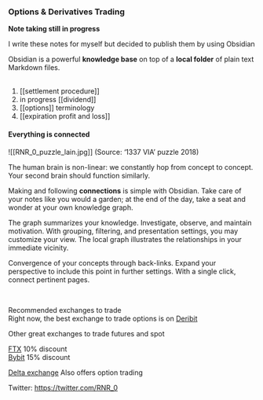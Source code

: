 ### Options & Derivatives Trading


<b>Note taking still in progress</b>

<p>I write these notes for myself but decided to publish them by using Obsidian</p>

Obsidian is a powerful **knowledge base** on top of a **local folder** of plain text Markdown files.<br>
<br>
1. [[settlement procedure]]<br>
2. in progress [[dividend]]<br>
3. [[options]] terminology<br>
4. [[expiration profit and loss]]<br>

#### Everything is connected<br>
![[RNR_0_puzzle_lain.jpg]]
(Source: ‘1337 VIA’ puzzle 2018)<br>

The human brain is non-linear: we constantly hop from concept to concept. Your second brain should function similarly.

Making and following **connections** is simple with Obsidian. Take care of your notes like you would a garden; at the end of the day, take a seat and wonder at your own knowledge graph.

The graph summarizes your knowledge. Investigate, observe, and maintain motivation. With grouping, filtering, and presentation settings, you may customize your view.
The local graph illustrates the relationships in your immediate vicinity.

Convergence of your concepts through back-links.
Expand your perspective to include this point in further settings. With a single click, connect pertinent pages.

<br>
<p>Recommended exchanges to trade<br>
Right now, the best exchange to trade options is on <a href="https://www.deribit.com/reg-572.9826">Deribit</a></p>
<p>Other great exchanges to trade futures and spot</p>

<a href="https://ftx.com/referrals#a=1847531">FTX</a> 10% discount<br>
<a href="https://www.bybit.com/register?affiliate_id=6776&group_id=44172&group_type=1">Bybit</a> 15% discount

<a href="https://www.delta.exchange?code=obsidian">Delta exchange</a> Also offers option trading


Twitter: https://twitter.com/RNR_0